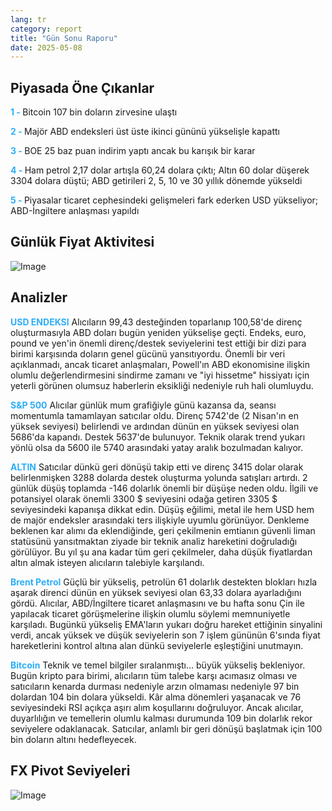 ```yaml
---
lang: tr
category: report
title: "Gün Sonu Raporu"
date: 2025-05-08
---
```



<h2>Piyasada Öne Çıkanlar</h2>
<strong style="color: #2caef7;">1 - </strong> Bitcoin 107 bin doların zirvesine ulaştı

<strong style="color: #2caef7;">2 - </strong> Majör ABD endeksleri üst üste ikinci gününü yükselişle kapattı

<strong style="color: #2caef7;">3 - </strong> BOE 25 baz puan indirim yaptı ancak bu karışık bir karar

<strong style="color: #2caef7;">4 - </strong> Ham petrol 2,17 dolar artışla 60,24 dolara çıktı; Altın 60 dolar düşerek 3304 dolara düştü; ABD getirileri 2, 5, 10 ve 30 yıllık dönemde yükseldi


<strong style="color: #2caef7;">5 - </strong> Piyasalar ticaret cephesindeki gelişmeleri fark ederken USD yükseliyor; ABD-İngiltere anlaşması yapıldı



<h2>Günlük Fiyat Aktivitesi</h2>
<img src="https://markleighedu.github.io/img/May-2025/08-May-2025/price.jpg" alt="Image"/>

<h2>Analizler</h2>
<strong style="color: #2caef7;">USD ENDEKSI</strong> Alıcıların 99,43 desteğinden toparlanıp 100,58'de direnç oluşturmasıyla ABD doları bugün yeniden yükselişe geçti. Endeks, euro, pound ve yen'in önemli direnç/destek seviyelerini test ettiği bir dizi para birimi karşısında doların genel gücünü yansıtıyordu. Önemli bir veri açıklanmadı, ancak ticaret anlaşmaları, Powell'ın ABD ekonomisine ilişkin olumlu değerlendirmesini sindirme zamanı ve "iyi hissetme" hissiyatı için yeterli görünen olumsuz haberlerin eksikliği nedeniyle ruh hali olumluydu.

<strong style="color: #2caef7;">S&P 500</strong> Alıcılar günlük mum grafiğiyle günü kazansa da, seansı momentumla tamamlayan satıcılar oldu. Direnç 5742'de (2 Nisan'ın en yüksek seviyesi) belirlendi ve ardından dünün en yüksek seviyesi olan 5686'da kapandı. Destek 5637'de bulunuyor. Teknik olarak trend yukarı yönlü olsa da 5600 ile 5740 arasındaki yatay aralık bozulmadan kalıyor. 

<strong style="color: #2caef7;">ALTIN</strong> Satıcılar dünkü geri dönüşü takip etti ve direnç 3415 dolar olarak belirlenmişken 3288 dolarda destek oluşturma yolunda satışları artırdı.  2 günlük düşüş toplamda -146 dolarlık önemli bir düşüşe neden oldu. İlgili ve potansiyel olarak önemli 3300 $ seviyesini odağa getiren 3305 $ seviyesindeki kapanışa dikkat edin. Düşüş eğilimi, metal ile hem USD hem de majör endeksler arasındaki ters ilişkiyle uyumlu görünüyor. Denkleme beklenen kar alımı da eklendiğinde, geri çekilmenin emtianın güvenli liman statüsünü yansıtmaktan ziyade bir teknik analiz hareketini doğruladığı görülüyor. Bu yıl şu ana kadar tüm geri çekilmeler, daha düşük fiyatlardan altın almak isteyen alıcıların talebiyle karşılandı. 

<strong style="color: #2caef7;">Brent Petrol</strong> Güçlü bir yükseliş, petrolün 61 dolarlık destekten blokları hızla aşarak direnci dünün en yüksek seviyesi olan 63,33 dolara ayarladığını gördü. Alıcılar, ABD/İngiltere ticaret anlaşmasını ve bu hafta sonu Çin ile yapılacak ticaret görüşmelerine ilişkin olumlu söylemi memnuniyetle karşıladı. Bugünkü yükseliş EMA'ların yukarı doğru hareket ettiğinin sinyalini verdi, ancak yüksek ve düşük seviyelerin son 7 işlem gününün 6'sında fiyat hareketlerini kontrol altına alan dünkü seviyelerle eşleştiğini unutmayın.

<strong style="color: #2caef7;">Bitcoin</strong> Teknik ve temel bilgiler sıralanmıştı… büyük yükseliş bekleniyor. Bugün kripto para birimi, alıcıların tüm talebe karşı acımasız olması ve satıcıların kenarda durması nedeniyle arzın olmaması nedeniyle 97 bin dolardan 104 bin dolara yükseldi. Kâr alma dönemleri yaşanacak ve 76 seviyesindeki RSI açıkça aşırı alım koşullarını doğruluyor. Ancak alıcılar, duyarlılığın ve temellerin olumlu kalması durumunda 109 bin dolarlık rekor seviyelere odaklanacak. Satıcılar, anlamlı bir geri dönüşü başlatmak için 100 bin doların altını hedefleyecek.



<h2>FX Pivot Seviyeleri</h2>
<img src="https://markleighedu.github.io/img/May-2025/08-May-2025/pivot.jpg" alt="Image"/>